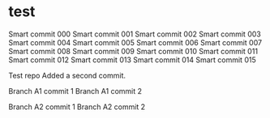 # test

Smart commit 000
Smart commit 001
Smart commit 002
Smart commit 003
Smart commit 004
Smart commit 005
Smart commit 006
Smart commit 007
Smart commit 008
Smart commit 009
Smart commit 010
Smart commit 011
Smart commit 012
Smart commit 013
Smart commit 014
Smart commit 015



Test repo
Added a second commit.

Branch A1 commit 1
Branch A1 commit 2

Branch A2 commit 1
Branch A2 commit 2

